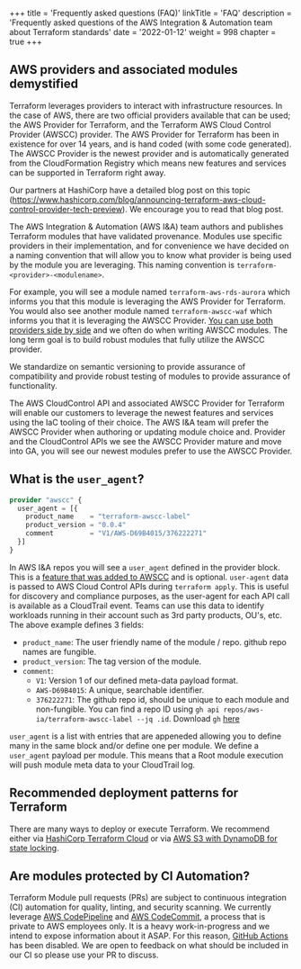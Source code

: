 +++
title = 'Frequently asked questions (FAQ)'
linkTitle = 'FAQ'
description = 'Frequently asked questions of the AWS Integration & Automation team about Terraform standards'
date = '2022-01-12'
weight = 998
chapter = true
+++
## AWS providers and associated modules demystified

Terraform leverages providers to interact with infrastructure resources. In the case of AWS, there are two official providers available that can be used; the AWS Provider for Terraform, and the Terraform AWS Cloud Control Provider (AWSCC) provider. The AWS Provider for Terraform has been in existence for over 14 years, and is hand coded (with some code generated). The AWSCC Provider is the newest provider and is automatically generated from the CloudFormation Registry which means new features and services can be supported in Terraform right away.

Our partners at HashiCorp have a detailed blog post on this topic (https://www.hashicorp.com/blog/announcing-terraform-aws-cloud-control-provider-tech-preview). We encourage you to read that blog post.

The AWS Integration & Automation (AWS I&A) team authors and publishes Terraform modules that have validated provenance. Modules use specific providers in their implementation, and for convenience we have decided on a naming convention that will allow you to know what provider is being used by the module you are leveraging. This naming convention is `terraform-<provider>-<modulename>`.

For example, you will see a module named `terraform-aws-rds-aurora` which informs you that this module is leveraging the AWS Provider for Terraform. You would also see another module named `terraform-awscc-waf` which informs you that it is leveraging the AWSCC Provider. [You can use both providers side by side](https://www.hashicorp.com/blog/announcing-terraform-aws-cloud-control-provider-tech-preview#using-two-providers) and we often do when writing AWSCC modules. The long term goal is to build robust modules that fully utilize the AWSCC provider.

We standardize on semantic versioning to provide assurance of compatibility and provide robust testing of modules to provide assurance of functionality.

The AWS CloudControl API and associated AWSCC Provider for Terraform will enable our customers to leverage the newest features and services using the IaC tooling of their choice. The AWS I&A team will prefer the AWSCC Provider when authoring or updating module choice and. Provider and the CloudControl APIs we see the AWSCC Provider mature and move into GA, you will see our newest modules prefer to use the AWSCC Provider.


## What is the `user_agent`?

```terraform
provider "awscc" {
  user_agent = [{
    product_name    = "terraform-awscc-label"
    product_version = "0.0.4"
    comment         = "V1/AWS-D69B4015/376222271"
  }]
}
```

In AWS I&A repos you will see a `user_agent` defined in the provider block. This is a [feature that was added to AWSCC](https://github.com/hashicorp/terraform-provider-awscc/pull/247) and is optional. `user-agent` data is passed to AWS Cloud Control APIs during `terraform apply`. This is useful for discovery and compliance purposes, as the user-agent for each API call is available as a CloudTrail event. Teams can use this data to identify workloads running in their account such as 3rd party products, OU's, etc. The above example defines 3 fields:

- `product_name`: The user friendly name of the module / repo. github repo names are fungible.
- `product_version`: The tag version of the module.
- `comment`:
  - `V1`: Version 1 of our defined meta-data payload format.
  - `AWS-D69B4015`: A unique, searchable identifier.
  - `376222271`: The github repo id, should be unique to each module and non-fungible. You can find a repo ID using `gh api repos/aws-ia/terraform-awscc-label --jq .id`. Download `gh` [here](https://cli.github.com/)

`user_agent` is a list with entries that are appeneded allowing you to define many in the same block and/or define one per module. We define a `user_agent` payload per module. This means that a Root module execution will push module meta data to your CloudTrail log.

## Recommended deployment patterns for Terraform

There are many ways to deploy or execute Terraform. We recommend either via [HashiCorp Terraform Cloud](https://github.com/aws-ia/terraform-hashicorp-cloud_workspace) or via [AWS S3 with DynamoDB for state locking](https://www.terraform.io/language/settings/backends/s3).


## Are modules protected by CI Automation?

Terraform Module pull requests (PRs) are subject to continuous integration (CI) automation for quality, linting, and security scanning. We currently leverage [AWS CodePipeline](https://aws.amazon.com/codepipeline/) and [AWS CodeCommit](https://aws.amazon.com/codecommit/), a process that is private to AWS employees only. It is a heavy work-in-progress and we intend to expose information about it ASAP. For this reason, [GitHub Actions](https://github.com/features/actions) has been disabled. We are open to feedback on what should be included in our CI so please use your PR to discuss.
